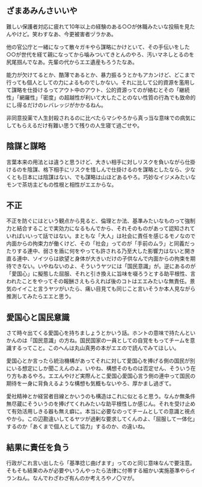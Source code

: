 ﻿## ざまあみんさいいや

難しい保護者対応に疲れて10年以上の経験のある○○が休職みたいな投稿を見たんやけど。笑わすなあ、今更被害者ヅラかあ。

他の官公庁と一緒になって散々ガキやら謀略にかけといて、その手伝いをした○○が世代を経て親になってから噛みついてきとんのやろ、汚いマネしとるのを尻尾掴んでなあ。先輩の代からエエ遺産もろうたなあ。

能力が欠けてるとか、酷薄であるとか、暴力振るうとかもアカンけど、どこまで行っても個人としての力によるものでしかない。それに比して公的資源を濫用して謀略を仕掛けるってアウト中のアウト、公的資源ってのが絡むとその「継続性」「網羅性」「密度」の超越性が利いて大したことのない性質の行為でも致命的にし得るだけのレバレッジがかかるねん。

非同意投薬で人生封殺されるのに比べたらマシやろから真っ当な意味での病気にしてもらえるだけ有難い思うて残りの人生寝て過ごせや。


## 陰謀と謀略

言葉本来の用法とは違うと思うけど、大きい相手に対しリスクを負いながら仕掛けるのを陰謀、格下相手にリスクを惜しんで仕掛けるのを謀略としたなら、少なくとも日本には陰謀はない、でも謀略は山ほどあるやろ。巧妙なイジメみたいなモンで茶坊主どもの性根と相性がエエからな。


## 不正

不正を防ぐにはという観点から見ると、倫理とか法、基準みたいなものって強制力と結合することで実効力になるもんでから、それそのものがあって認知されていればいいって話ではない。まともな「大人」は社会に責任を感じるモノなので内面からの拘束力が働くけど、その「社会」ってのが「手前のムラ」と同義だったりする連中、弱さを盾に何をやっても許される乃至大した影響力はないと開き直る連中、ソイツらは欲望と身体が大きいだけの子供なんで内面からの拘束を期待できない。いやねないのよ、そういうヤツには「国民意識」が。逆にあるのが「愛国心」に擬態した屈服、それと引き換えに旨味を啜ろうとする助平根性、言われたことをやってその報酬さえもらえれば後のコトはエエみたいな無責任。景気のイイこと言うヤツがいたら、痛い目見ても同じこと言いそうか本人見ながら推測してみたらエエと思う。


## 愛国心と国民意識

さて時々出てくる愛国心を持ちましょうとかいう話。ホントの意味で持たんといかんのは「国民意識」の方ね。国民国家の一員としての自覚をもってチームを意識するってこと。このへんは丸山真男の本がエエので読んでみてほしい。

愛国心とか言ったら統治機構があってそれに対して愛国心を捧げる側の国民が別にいる想定にしか聞こえんのよ。いやね、構想そのものは否定せん、そういう在り方もあるやろ。エエんやけど実際んとこ愛国心愛国心言う側の連中って国民の期待を一身に背負えるような構想も気概もないやろ、厚かまし過ぎて。

愛社精神とか経営者目線とかいうのも構造はこれに似とると思う。なんか無条件無尽蔵にそういうのを捧げてくれみたいな助平根性しか感じん。それを受け止めて有効活用しきる器も無え癖に。本当に必要なのってチームとしての意識と視点やから。この辺勘違いしてるヤツが過剰な要求してくんのよ、「屈服して一体化」するのか「あくまで個人として協力」するのか、の違いね。


## 結果に責任を負う

行政がこれ言い出したら「基準捻じ曲げます」ってのと同じ意味なんで要注意。そもそも結果のみが必要やいうんやったら法律に付帯する細かい実施基準やらイランねん。なんでわざわざ有んのか考えろやノ〇マが。

